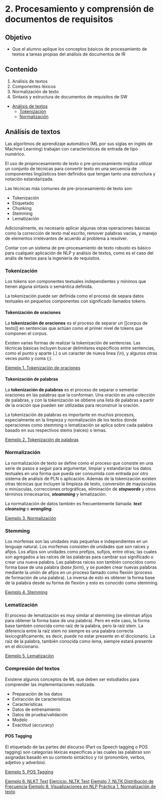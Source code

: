 # 2. Procesamiento y comprensión de documentos de requisitos

## Objetivo

* Que el alumno aplique los conceptos básicos de procesamiento de textos a tareas propias del análisis de documentos de IR

## Contenido

1. Análisis de textos
2. Componentes léxicos
3. Normalización de texto
4. Sintaxis y estructura de documentos de requisitos de SW

* [Análisis de textos](#análisis-de-textos)
    * [Tokenización](#tokenización)
    * [Normalización](#normalización)

## Análisis de textos

Las algoritmos de aprendizaje automático (ML por sus siglas en inglés de Machine Learning) trabajan con características de entrada de tipo numérico. 

El uso de proprocesamiento de texto o pre-procesamiento implica utilizar un conjunto de técnicas para convertir texto en una secuencia de componentes lingüísticos bien definidos que tengan tanto una estructura y notación estandarizada.

Las técnicas más comunes de pre-procesamiento de texto son:

* Tokenización
* Etiquetado
* Chunking
* Stemming
* Lematización

Adicionalmente, es necesario aplicar algunas otras operaciones básicas como la corrección de texto mal escrito, remover palabras vacías, y manejo de elementos irrelevantes de acuerdo al problema a resolver.

Contar con un sistema de pre-procesamiento de texto robusto es básico para cualqueir aplicación de NLP y análisis de textos, como es el caso del anális de textos para la ingeniería de requisitos.

### Tokenización

Los tokens son componentes textuales independientes y mínimos que tienen alguna sintaxis o semántica definida.

La tokenización puede ser definida como el proceso de separa datos textuales en pequeños componentes con significado llamados tokens.

#### Tokenización de oraciones

La **tokenización de oraciones** es el proceso de separar un [[corpus de texto]] en sentencias que actúan como el primer nivel de tokens que componen el corpus. 

Existen varias formas de realizar la tokenización de sentencias. Las técnicas básicas incluyen buscar delimitares específicos entre sentencias, como el punto y aparte (**.**) o un caracter de nueva linea (\n), y algunos otras veces punto y coma (;). 

[Ejemplo 1. Tokenización de oraciones](./code/tokenization_nltk.ipynb)

#### Tokenización de palabras

La **tokenización de palabras** es el proceso de separar o sementar oraciones en las palabras que la conforman. Una oración es una colección de palabras, y con la tokenización se obtiene una lista de palabras a partir de la oración que pueden ser utilizadas para reconstruir la oración. 

La tokenización de palabras es importante en muchos procesos, especialmente en la limpieza y normalización de los textos donde operaciones como stemming o lematización se aplica sobre cada palabra basado en sus respectivos stems (raíces) o lemas. 

[Ejemplo 2. Tokenización de palabras](./code/tokenization_words.nltk.ipynb)


### Normalización

La normalización de texto se define como el proceso que consiste en una serie de pasos a seguir para argumentar, limpiar y estandarizar los datos textuales en una forma que pueda ser consumida com entrada por otro sistema de análisis de PLN o aplicación. Además de la tokenización existen otras técnicas que incluyen la limpieza de testo, conversión de mayúsculas o minúsculas, correcciones ortográficas, eliminación de ***stopwords*** y otros términos innecesarios, ***steamming*** y lematización. 

La normalización de datos también es frecuentemente llamada: ***text cleansing*** o ***wrangling***.

[Ejemplo 3. Normalización](./code/text_normalization.ipynb)

### Stemming

Los morfemas son las unidades más pequeñas e independientes en un lenguaje natural. Los morfemas consisten de unidades que son raíces y afijos. Los afijos son unidades como prefijos, sufijos, entre otras; las cuales son agregados a las raíces de las palabras para cambiar sus significado o crear una nueva palabra. Las palabras raíces son también conocidos como forma base de una palabra (*base form*), y se pueden crear nuevas palabras mediante la unión de afijos en un proceso llamado como flexión (proceso de formación de una palabra). La inversa de esto es obtener la forma base de la palabra desde su forma de flexión y esto es conocido como stemming. 

[Ejemplo 4. Stemming](./code/stemming.ipynb)

### Lematización

El proceso de lematización es muy similar al stemming (se eliminan afijos para obtener la forma base de una palabra). Pero en este caso, la forma base también conocida como raíz de la palabra, pero la raíz stem. La diferencia entre la raíz stem no siempre es una palabra correcta lexicográficamente, es decir, puede no estar presente en el diccionario. La raíz de la palabra, también conocida como lema, siempre estará presente en el diccionario. 

[Ejemplo 5. Lematización](./code/stemming.ipynb)

### Compresión del textos

Existene algunos conceptos de ML que deben ser estudiados para comprender las implementaciones realizada.

- Preparación de los datos
- Extracción de características
- Características
- Datos de entrenamiento
- Datos de prueba/validación
- Modelo
- Exactitud (accuracy)

#### POS Tagging

El etiquetado de las partes del discurso (Part os Speech tagging o POS tagging) son categorías léxicas específicas a las cuales las palabras son asignadas basado en su contexto sintáctico y rol (pronombre, verbos, adjetivo y adverbio). 

[Ejemplo 5. POS Tagging](./code/pos_tagging.ipynb)


[Ejemplo 6. NLKT Text](./code/L002-6_nltk_text.ipynb)
[Ejercicio. NLTK Text](./code/L002-6e_nltk_text.ipynb)
[Ejemplo 7. NLTK Distribucón de Frecuencia](./code/L002-7_nltk_freq_dist.ipynb)
[Ejemplo 8. Visualizaciones en NLP]()
[Práctica 1. Normalización de texto]()